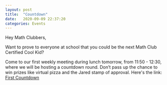 ```yaml
---
layout: post
title:  "Countdown"
date:   2020-09-09 22:37:20
categories: Events
---
```


Hey Math Clubbers,

Want to prove to everyone at school that you could be the next Math Club Certified Cool Kid?

Come to our first weekly meeting during lunch tomorrow, from 11:50 - 12:30, where we will be hosting a countdown round. Don’t pass up the chance to win prizes like virtual pizza and the Jared stamp of approval.
Here's the link: [First Countdown](https://zoom.us/j/91773713366?pwd=RzBaZVgzaU5sWFg1YTVzcEZqaERWQT09)
